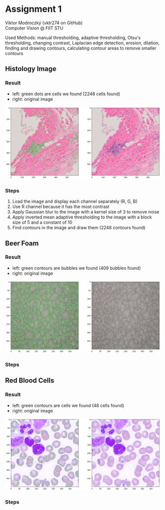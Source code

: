 # Assignment 1

Viktor Modroczký (vktr274 on GitHub)\
Computer Vision @ FIIT STU

Used Methods: manual thresholding, adaptive thresholding, Otsu's thresholding, changing contrast, Laplacian edge detection, erosion, dilation, finding and drawing contours, calculating contour areas to remove smaller contours

## Histology Image

### Result

- left: green dots are cells we found (2248 cells found)
- right: original image

![histology](images/histology_result.png)

### Steps

1. Load the image and display each channel separately (R, G, B)
2. Use R channel because it has the most contrast
3. Apply Gaussian blur to the image with a kernel size of 3 to remove noise
4. Apply inverted mean adaptive thresholding to the image with a block size of 5 and a constant of 10
5. Find contours in the image and draw them (2248 contours found)

## Beer Foam

### Result

- left: green contours are bubbles we found (409 bubbles found)
- right: original image

![beer](images/beer_result.png)

### Steps

## Red Blood Cells

### Result

- left: green contours are cells we found (48 cells found)
- right: original image

![blood](images/blood_result.png)

### Steps
